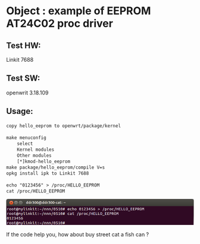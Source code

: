 # Object : example of EEPROM AT24C02 proc driver

## Test HW: 
Linkit 7688

## Test SW: 
openwrit 3.18.109

## Usage:

	copy hello_eeprom to openwrt/package/kernel
	
	make menuconfig
		select
		Kernel modules
		Other modules
		[*]kmod-hello_eeprom	
	make package/hello_eeprom/compile V=s
	opkg install ipk to Linkit 7688

	echo "0123456" > /proc/HELLO_EEPROM
	cat /proc/HELLO_EEPROM


![PIC](usage.png)<BR>

If the code help you, how about buy street cat a fish can ?
